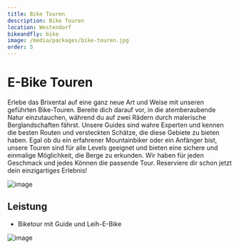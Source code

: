 ```yaml
---
title: Bike Touren
description: Bike Touren
location: Westendorf
bikeandfly: bike
image: /media/packages/bike-touren.jpg
order: 5
---
```


# E-Bike Touren 

Erlebe das Brixental auf eine ganz neue Art und Weise mit unseren geführten Bike-Touren.
Bereite dich darauf vor, in die atemberaubende Natur einzutauchen, während du auf zwei Rädern durch malerische Berglandschaften fährst. Unsere Guides sind wahre Experten und kennen die besten Routen und versteckten Schätze, die diese Gebiete zu bieten haben. Egal ob du ein erfahrener Mountainbiker oder ein Anfänger bist, unsere Touren sind für alle Levels geeignet und bieten eine sichere und einmalige Möglichkeit, die Berge zu erkunden. Wir haben für jeden Geschmack und jedes Können die passende Tour.
Reserviere dir schon jetzt dein einzigartiges Erlebnis!

![image](https://github.com/naschidaniel/fly-tirol/assets/143787316/21de51de-63af-4889-8ebc-8bc71da65555)


## Leistung

-	Biketour mit Guide und Leih-E-Bike

![image](https://github.com/naschidaniel/fly-tirol/assets/143787316/f0ee602b-fc12-4929-98d1-1d02ec24833a)

<ContentImageGallery path="/media/packages/gallerie/"/>
